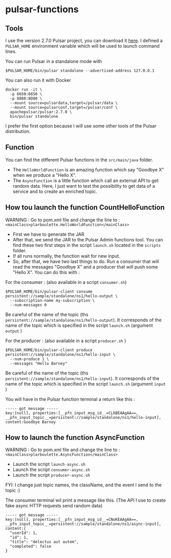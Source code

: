 # pulsar-functions 

## Tools 
I use the version 2.7.0 Pulsar project, you can download it [here](https://pulsar.apache.org/en/download/). 
I defined a `PULSAR_HOME` environment variable which will be used to launch command lines. 

You can run Pulsar in a standalone mode with 
``` 
$PULSAR_HOME/bin/pulsar standalone --advertised-address 127.0.0.1
```

You can also run it with Docker
``` 
docker run -it \
  -p 6650:6650 \
  -p 8080:8080 \
  --mount source=pulsardata,target=/pulsar/data \
  --mount source=pulsarconf,target=/pulsar/conf \
  apachepulsar/pulsar:2.7.0 \
  bin/pulsar standalone
```
I prefer the first option because I will use some other tools of the Pulsar distribution. 

## Function 

You can find the different Pulsar functions in the `src/main/java` folder. 

- The  `HelloWorldFunction` is an amazing function which say "Goodbye X" when we produce a "Hello X". 
- The `AsyncFunction` is a little function which call an external API to get random data. Here, I just want to test the possibility to get data of a service and to create an enriched topic. 


## How tou launch the function CountHelloFunction

WARNING : Go to pom.xml file and change the line to :` <mainClass>plarboulette.HelloWorldFunction</mainClass>`

- First we have to generate the JAR
- After that, we send the JAR to the Pulsar Admin functions tool. You can find these two first steps in the script `launch.sh` located in the `scripts` folder. 
- If all runs normally, the function wait for new input. 
- So, after that, we have two last things to do. Run a consumer that will read the messages "Goodbye X" and a producer that will push some "Hello X". You can do this with : 

For the consumer : (also available in a script `consumer.sh`)
``` 
$PULSAR_HOME/bin/pulsar-client consume persistent://sample/standalone/ns1/hello-output \
  --subscription-name my-subscription \
  --num-messages 0
```

Be careful of the name of the topic (ths `persistent://sample/standalone/ns1/hello-output`). It corresponds of the name of the topic which is specified in the script `launch.sh` (argument `output` )

For the producer : (also available in a script `producer.sh` )
``` 
$PULSAR_HOME/bin/pulsar-client produce persistent://sample/standalone/ns1/hello-input \
  --num-produce 1 \
  --messages "Hello Barney"
```
Be careful of the name of the topic (ths `persistent://sample/standalone/ns1/hello-input`). It corresponds of the name of the topic which is specified in the script `launch.sh` (argument `input` )

You will have in the Pulsar function terminal a return like this : 
``` 
----- got message -----
key:[null], properties:[__pfn_input_msg_id__=CLkBEAAgAA==, __pfn_input_topic__=persistent://sample/standalone/ns1/hello-input], content:Goodbye Barney
```

## How to launch the function AsyncFunction 

WARNING : Go to pom.xml file and change the line to :` <mainClass>plarboulette.AsyncFunction</mainClass>`

- Launch the script `launch-async.sh`
- Launch the script `consumer-async.sh`
- Launch the script `producer-async.sh`

FYI: I change just topic names, the className, and the event I send to the topic :) 

The consumer terminal wil print a message like this. (The API I use to create fake async HTTP requests send random data)

``` 
----- got message -----
key:[null], properties:[__pfn_input_msg_id__=CNoKEAAgAA==, __pfn_input_topic__=persistent://sample/standalone/ns1/async-input], content:{
  "userId": 1,
  "id": 1,
  "title": "delectus aut autem",
  "completed": false
}
```